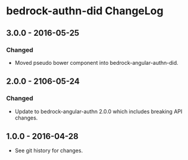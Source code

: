 # bedrock-authn-did ChangeLog

## 3.0.0 - 2016-05-25

### Changed
- Moved pseudo bower component into bedrock-angular-authn-did.

## 2.0.0 - 2106-05-24

### Changed
- Update to bedrock-angular-authn 2.0.0 which includes breaking API changes.

## 1.0.0 - 2016-04-28

- See git history for changes.
